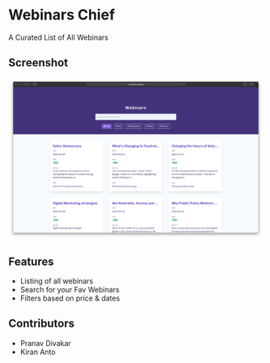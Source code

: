 # Webinars Chief

A Curated List of All Webinars

## Screenshot

![The home page](screenshot.png?raw=true)

## Features

- Listing of all webinars
- Search for your Fav Webinars
- Filters based on price & dates

## Contributors

- Pranav Divakar
- Kiran Anto